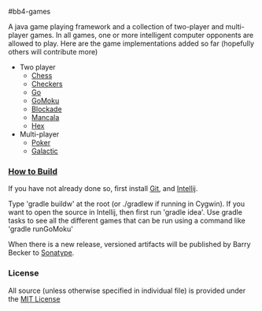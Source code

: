 #bb4-games

A java game playing framework and a collection of two-player and multi-player games.
In all games, one or more intelligent computer opponents are allowed to play.
Here are the game implementations added so far (hopefully others will contribute more)
   - Two player
      - [Chess](http://barrybecker4.com/applets/chess_en.html)
      - [Checkers](http://barrybecker4.com/applets/checkers_en.html)
      - [Go](http://barrybecker4.com/applets/go_en.html)
      - [GoMoku](http://barrybecker4.com/applets/gomoku_en.html)
      - [Blockade](http://barrybecker4.com/applets/blockade_en.html)
      - [Mancala](http://barrybecker4.com/applets/mancala_en.html)
      - [Hex](http://barrybecker4.com/applets/hex_en.html)
   - Multi-player
      - [Poker](http://barrybecker4.com/applets/poker_en.html)
      - [Galactic](http://barrybecker4.com/applets/galactic_en.html)


### [How to Build](https://github.com/barrybecker4/bb4-common/wiki/Building-bb4-Projects)

If you have not already done so, first install [Git](http://git-scm.com/), and [Intellij](http://www.jetbrains.com/idea/).

Type 'gradle buildw' at the root (or ./gradlew if running in Cygwin).
If you want to open the source in Intellij, then first run 'gradle idea'.
Use gradle tasks to see all the different games that can be run using a command like 'gradle runGoMoku'

When there is a new release, versioned artifacts will be published by Barry Becker to [Sonatype](https://oss.sonatype.org).

### License
All source (unless otherwise specified in individual file) is provided under the [MIT License](http://www.opensource.org/licenses/MIT)





